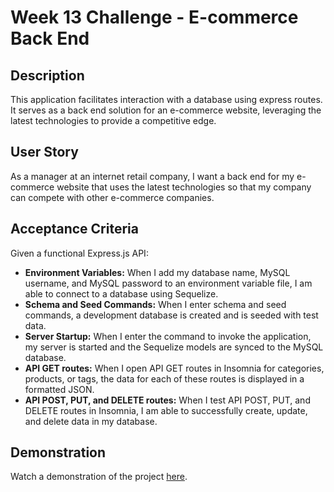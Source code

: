 # Week 13 Challenge - E-commerce Back End

## Description

This application facilitates interaction with a database using express routes. It serves as a back end solution for an e-commerce website, leveraging the latest technologies to provide a competitive edge.

## User Story

As a manager at an internet retail company, I want a back end for my e-commerce website that uses the latest technologies so that my company can compete with other e-commerce companies.

## Acceptance Criteria

Given a functional Express.js API:

- **Environment Variables:** When I add my database name, MySQL username, and MySQL password to an environment variable file, I am able to connect to a database using Sequelize.
- **Schema and Seed Commands:** When I enter schema and seed commands, a development database is created and is seeded with test data.
- **Server Startup:** When I enter the command to invoke the application, my server is started and the Sequelize models are synced to the MySQL database.
- **API GET routes:** When I open API GET routes in Insomnia for categories, products, or tags, the data for each of these routes is displayed in a formatted JSON.
- **API POST, PUT, and DELETE routes:** When I test API POST, PUT, and DELETE routes in Insomnia, I am able to successfully create, update, and delete data in my database.

## Demonstration

Watch a demonstration of the project [here](https://drive.google.com/file/d/1-AxCcxhtbLrsTFQ1wcFL5tNYLOIpO8v5/view?usp=sharing).
